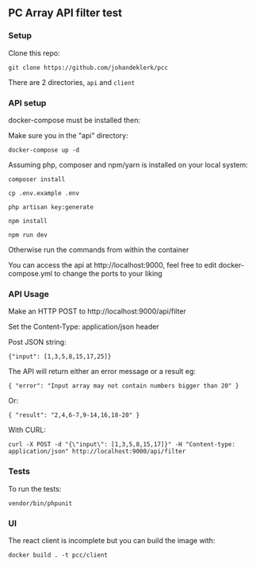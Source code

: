 ## PC Array API filter test

### Setup

Clone this repo:

`git clone https://github.com/johandeklerk/pcc`

There are 2 directories, `api` and `client`

### API setup

docker-compose must be installed then:

Make sure you in the "api" directory:

`docker-compose up -d`

Assuming php, composer and npm/yarn is installed on your local system:

`composer install`

`cp .env.example .env`

`php artisan key:generate`

`npm install`

`npm run dev`

Otherwise run the commands from within the container

You can access the api at http://localhost:9000, feel free to edit docker-compose.yml to change the ports to your liking

### API Usage

Make an HTTP POST to http://localhost:9000/api/filter

Set the Content-Type: application/json header

Post JSON string:

`{"input": [1,3,5,8,15,17,25]}`

The API will return either an error message or a result eg:

`{
    "error": "Input array may not contain numbers bigger than 20"
}`

Or:

`{
    "result": "2,4,6-7,9-14,16,18-20"
}`

With CURL:

`curl -X POST -d "{\"input\": [1,3,5,8,15,17]}" -H "Content-type: application/json" http://localhost:9000/api/filter`

### Tests

To run the tests:

`vendor/bin/phpunit`

### UI

The react client is incomplete but you can build the image with:

`docker build . -t pcc/client`
